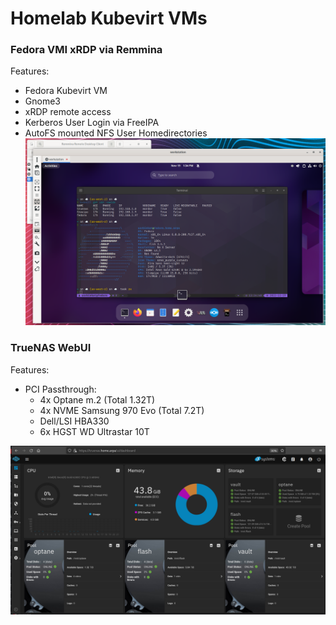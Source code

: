 # Homelab Kubevirt VMs
### Fedora VMI xRDP via Remmina
Features:
- Fedora Kubevirt VM
- Gnome3
- xRDP remote access
- Kerberos User Login via FreeIPA
- AutoFS mounted NFS User Homedirectories
![screenshot](./img/fedora-rdp.png)

### TrueNAS WebUI
Features:
- PCI Passthrough:
  - 4x Optane m.2 (Total 1.32T)
  - 4x NVME Samsung 970 Evo (Total 7.2T)
  - Dell/LSI HBA330
  - 6x HGST WD Ultrastar 10T

![screenshot](./img/screenshot.png)
